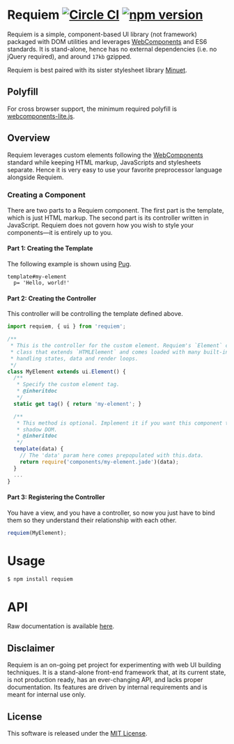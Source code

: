 # Requiem [![Circle CI](https://circleci.com/gh/andrewscwei/requiem/tree/master.svg?style=svg)](https://circleci.com/gh/andrewscwei/requiem/tree/master) [![npm version](https://badge.fury.io/js/requiem.svg)](https://badge.fury.io/js/requiem)

Requiem is a simple, component-based UI library (not framework) packaged with DOM utilities and leverages [WebComponents](http://webcomponents.org/) and ES6 standards. It is stand-alone, hence has no external dependencies (i.e. no jQuery required), and around `17kb` gzipped.

Requiem is best paired with its sister stylesheet library [Minuet](https://github.com/andrewscwei/minuet).

## Polyfill

For cross browser support, the minimum required polyfill is [webcomponents-lite.js](http://webcomponents.org/polyfills/).

## Overview

Requiem leverages custom elements following the [WebComponents](http://webcomponents.org/) standard while keeping HTML markup, JavaScripts and stylesheets separate. Hence it is very easy to use your favorite preprocessor language alongside Requiem.

### Creating a Component

There are two parts to a Requiem component. The first part is the template, which is just HTML markup. The second part is its controller written in JavaScript. Requiem does not govern how you wish to style your components—it is entirely up to you.

#### Part 1: Creating the Template

The following example is shown using [Pug](https://pugjs.org/api/getting-started.html).

```pug
template#my-element
  p= 'Hello, world!'
```

#### Part 2: Creating the Controller

This controller will be controlling the template defined above.

```js
import requiem, { ui } from 'requiem';

/**
 * This is the controller for the custom element. Requiem's `Element` class is an abstract 
 * class that extends `HTMLElement` and comes loaded with many built-in features, such as
 * handling states, data and render loops.
 */
class MyElement extends ui.Element() {
  /**
   * Specify the custom element tag.
   * @inheritdoc 
   */
  static get tag() { return 'my-element'; }

  /**
   * This method is optional. Implement it if you want this component to manage its own 
   * shadow DOM.
   * @inheritdoc 
   */
  template(data) {
    // The 'data' param here comes prepopulated with this.data.
    return require('components/my-element.jade')(data);
  }
  ...
}
```

#### Part 3: Registering the Controller

You have a view, and you have a controller, so now you just have to bind them so they understand their relationship with each other.

```js
requiem(MyElement);
```

# Usage

```
$ npm install requiem
```

# API

Raw documentation is available [here](http://andrewscwei.github.io/requiem).

## Disclaimer

Requiem is an on-going pet project for experimenting with web UI building techniques. It is a stand-alone front-end framework that, at its current state, is not production ready, has an ever-changing API, and lacks proper documentation. Its features are driven by internal requirements and is meant for internal use only.

## License

This software is released under the [MIT License](http://opensource.org/licenses/MIT).
